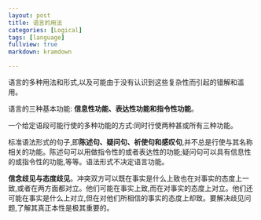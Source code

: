 ```yaml
---
layout: post
title: 语言的用法
categories: [Logical]
tags: [language]
fullview: true
markdown: kramdown

---
```



语言的多种用法和形式,以及可能由于没有认识到这些复杂性而引起的错解和滥用。

语言的三种基本功能: **信息性功能、表达性功能和指令性功能**。

一个给定语段可能行使的多种功能的方式:同时行使两种甚或所有三种功能。

标准语法形式的句子,即**陈述句、疑问句、祈使句和感叹句**,并不总是行使与其名称相关的功能。陈述句可以用做指令性的或者表达性的功能;疑问句可以具有信息性的或指令性的功能,等等。语法形式不决定语言功能。

**信念歧见与态度歧见**。冲突双方可以既在事实是什么上致也在对事实的态度上一致,或者在两方面都对立。他们可能在事实上致,而在对事实的态度上对立。他们还可能在事实是什么上对立,但在对他们所相信的事实的态度上却致。要解决歧见问题,了解其真正本性是极其重要的。

